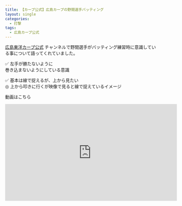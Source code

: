 ```yaml
---
title: 【カープ公式】広島カープの野間選手バッティング
layout: single
categories:
  - 打撃
tags:
  - 広島カープ公式
---
```


[広島東洋カープ公式](https://www.youtube.com/channel/UC0VGvOEN22JcprH7pZrCwiw) チャンネルで野間選手がバッティング練習時に意識している事について語ってくれていました。

✅ 左手が勝たないように  
巻き込まないようにしている意識

✅ 基本は線で捉えるが、上から見たい  
◎ 上から叩きに行くが映像で見ると線で捉えているイメージ

動画はこちら
<iframe width="560" height="315" src="https://www.youtube.com/embed/lfW68p7qy0M" frameborder="0" allow="accelerometer; autoplay; encrypted-media; gyroscope; picture-in-picture" allowfullscreen></iframe>